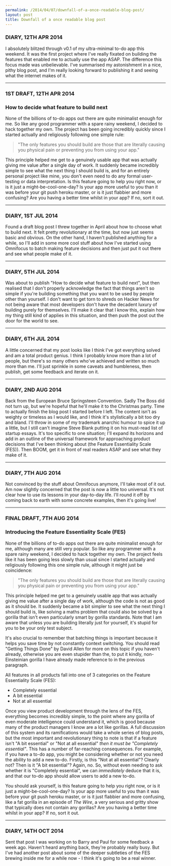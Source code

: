 ```yaml
---
permalink: /2014/04/07/downfall-of-a-once-readable-blog-post/
layout: post
title: Downfall of a once readable blog post
---
```

<h3>DIARY, 12TH APR 2014</h3>

I absolutely blitzed through v0.1 of my ultra-minimal to-do app this weekend. It was the first project where I've really fixated on building the features that enabled me to actually use the app ASAP. The difference this focus made was unbelievable. I've summarised my astonishment in a nice, pithy blog post, and I'm really looking forward to publishing it and seeing what the internet makes of it.

<hr/>

<h3>1ST DRAFT, 12TH APR 2014</h3>

<h3>How to decide what feature to build next</h3>

None of the billions of to-do apps out there are quite minimalist enough for me. So like any good programmer with a spare rainy weekend, I decided to hack together my own. The project has been going incredibly quickly since I started actually and religiously following one simple rule:

> "The only features you should build are those that are literally causing you physical pain or preventing you from using your app."

This principle helped me get to a genuinely usable app that was actually giving me value after a single day of work. It suddenly became incredibly simple to see what the next thing I should build is, and for an entirely personal project like mine, you don't even need to do any formal user-testing or data interpretation. Is this feature going to help you right now, or is it just a might-be-cool-one-day? Is your app more useful to you than it was before your git push heroku master, or is it just flabbier and more confusing? Are you having a better time whilst in your app? If no, sort it out.

<hr/>

<h3>DIARY, 1ST JUL 2014</h3>

Found a draft blog post I threw together in April about how to choose what to build next. It felt pretty revolutionary at the time, but now just seems basic and obvious. On the other hand, I haven't published anything for a while, so I'll add in some more cool stuff about how I've started using Omnifocus to batch making feature decisions and then just put it out there and see what people make of it.

<hr/>

<h3>DIARY, 5TH JUL 2014</h3>

Was about to publish "How to decide what feature to build next", but then realised that I don't properly acknowledge the fact that things aren't so simple if you're building something that you want to be used by people other than yourself. I don't want to get torn to shreds on Hacker News for not being aware that most developers don't have the decadent luxury of building purely for themselves. I'll make it clear that I know this, explain how my thing still kind of applies in this situation, and then push the post out the door for the world to see.

<hr/>

<h3>DIARY, 6TH JUL 2014</h3>

A little concerned that my post looks like I think I've got everything solved and am a total product genius. I think I probably know more than a lot of people, but there's so many others who've achieved and written so much more than me. I'll just sprinkle in some caveats and humbleness, then publish, get some feedback and iterate on it.

<hr/>

<h3>DIARY, 2ND AUG 2014</h3>

Back from the European Bruce Springsteen Convention. Sadly The Boss did not turn up, but we're hopeful that he'll make it to the Christmas party. Time to actually finish the blog post I started before I left. The content isn't as weighty or timeless as I would like, and I think it's stylistically a bit too dry and bland. I'll throw in some of my trademark anarchic humour to spice it up a little, but I still can't imagine Steve Blank putting it on his must-read list of startup essays. It's too specific to one situation; I'll expand its horizons and add in an outline of the universal framework for approaching product decisions that I've been thinking about (the Feature Essentiality Scale (FES)). Then BOOM, get it in front of real readers ASAP and see what they make of it.

<hr/>

<h3>DIARY, 7TH AUG 2014</h3>

Not convinced by the stuff about Omnifocus anymore, I'll take most of it out. Am now slightly concerned that the post is now a little too universal. It's not clear how to use its lessons in your day-to-day life. I'll round it off by coming back to earth with some concrete examples, then it's going live!

<hr/>

<h3>FINAL DRAFT, 7TH AUG 2014</h3>

<h3>Introducing the Feature Essentiality Scale (FES)</h3>

None of the billions of to-do apps out there are quite minimalist enough for me, although many are still very popular. So like any programmer with a spare rainy weekend, I decided to hack together my own. The project feels like it has been going less slowly than usual since I started actually and religiously following this one simple rule, although it might just be coincidence:

>"The only features you should build are those that are literally causing you physical pain or preventing you from using your app."

This principle helped me get to a genuinely usable app that was actually giving me value after a single day of work, although the code is not as good as it should be. It suddenly became a bit simpler to see what the next thing I should build is, like solving a maths problem that could also be solved by a gorilla that isn't even particularly smart by gorilla standards. Note that I am aware that unless you are building literally just for yourself, it's stupid for you to be your only test subject.

It's also crucial to remember that batching things is important because it helps you save time by not constantly context switching. You should read "Getting Things Done" by David Allen for more on this topic if you haven't already, otherwise you are even stupider than the, to put it kindly, non-Einsteinian gorilla I have already made reference to in the previous paragraph.

All features in all products fall into one of 3 categories on the Feature Essentiality Scale (FES):

* Completely essential
* A bit essential
* Not at all essential

Once you view product development through the lens of the FES, everything becomes incredibly simple, to the point where any gorilla of even moderate intelligence could understand it, which is good because many of the product managers I know are a lot like gorillas. A full discussion of this system and its ramifications would take a whole series of blog posts, but the most important and revolutionary thing to note is that if a feature isn't "A bit essential" or "Not at all essential" <i>then it must be "Completely essential"</i>. This has a number of far-reaching consequences. For example, if you have a to-do app, you might be considering whether or not you need the ability to add a new to-do. Firstly, is this "Not at all essential"? Clearly not? Then is it "A bit essential"? Again, no. So, without even needing to ask whether it is "Completely essential", we can <i>immediately</i> deduce that it is, and that our to-do app should allow users to add a new to-do.

You should ask yourself, is this feature going to help you right now, or is it just a might-be-cool-one-day? Is your app more useful to you than it was before your git push heroku master, or is it just flabbier and more confusing, like a fat gorilla in an episode of <i>The Wire</i>, a very serious and gritty show that typically does not contain any gorillas? Are you having a better time whilst in your app? If no, sort it out.

<hr/>

<h3>DIARY, 14TH OCT 2014</h3>

Sent that post I was working on to Barry and Paul for some feedback a week ago. Haven't heard anything back, they're probably really busy. But I've had another post about some of the deeper subtleties of the FES brewing inside me for a while now - I think it's going to be a real winner.
